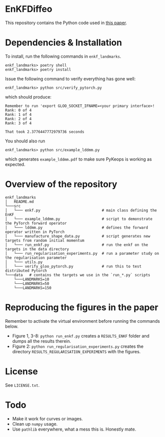 # EnKFDiffeo

This repository contains the Python code used in [this paper](http://arxiv.org/).

# Dependencies & Installation

To install, run the following commands in `enkf_landmarks`.
```
enkf_landmarks> poetry shell
enkf_landmarks> poetry install
```
Issue the following command to verify everything has gone well:
```
enkf_landmarks> python src/verify_pytorch.py
```
which should produce:
```
Remember to run 'export GLOO_SOCKET_IFNAME=<your primary interface>!
Rank: 0 of 4
Rank: 1 of 4
Rank: 2 of 4
Rank: 3 of 4

That took 2.3776447772979736 seconds
```

You should also run 
```
enkf_landmarks> python src/example_lddmm.py
```
which generates `example_lddmm.pdf` to make sure PyKeops is working as expected.

# Overview of the repository

```
enkf_landmarks
│   README.md
└───src
│   └─── enkf.py                            # main class defining the EnKF
│   └─── example_lddmm.py                   # script to demonstrate the PyTorch forward operator
│   └─── lddmm.py                           # defines the forward operator written in PyTorch
│   └─── manufacture_shape_data.py          # script generates new targets from random initial momentum
│   └─── run_enkf.py                        # run the enkf on the targets in the data directory
│   └─── run_regularisation_experiments.py  # run a parameter study on the regularisation parameter
│   └─── utils.py
│   └─── verify_gloo_pytorch.py             # run this to test distributed Pytorch
└───data   # contains the targets we use in the `run_*.py` scripts
    └───LANDMARKS=10
    └───LANDMARKS=50
    └───LANDMARKS=150
```

# Reproducing the figures in the paper

Remember to activate the virtual environment before running the commands below.

  - Figure 1, 3-8: `python run_enkf.py` creates a `RESULTS_ENKF` folder and dumps all the results therein.
  - Figure 2: `python run_regularisation_experiments.py` creates the directory `RESULTS_REGULARISATION_EXPERIMENTS` with the figures.

# License

See `LICENSE.txt`.

# Todo

 - Make it work for curves or images.
 - Clean up `numpy` usage.
 - Use `pathlib` everywhere, what a mess this is. Honestly mate.
